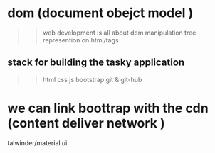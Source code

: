 # dom (document obejct model )
>> web development is all about dom manipulation
>>tree represention on html/tags

## stack for building the tasky application 
>> html
>> css
>> js
>> bootstrap
>> git & git-hub

# we can link boottrap with the cdn (content deliver network )


talwinder/material ui